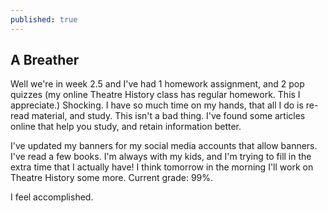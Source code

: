 ```yaml
---
published: true
---
```

## A Breather

Well we're in week 2.5 and I've had 1 homework assignment, and 2 pop quizzes (my online Theatre History class has regular homework. This I appreciate.) Shocking. I have so much time on my hands, that all I do is re-read material, and study. This isn't a bad thing. I've found some articles online that help you study, and retain information better. 

I've updated my banners for my social media accounts that allow banners. I've read a few books. I'm always with my kids, and I'm trying to fill in the extra time that I actually have! I think tomorrow in the morning I'll work on Theatre History some more. Current grade: 99%.

I feel accomplished.

